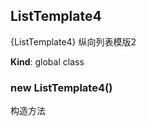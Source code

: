 <a name="ListTemplate4"></a>

## ListTemplate4
{ListTemplate4} 纵向列表模版2

**Kind**: global class  
<a name="new_ListTemplate4_new"></a>

### new ListTemplate4()
构造方法

